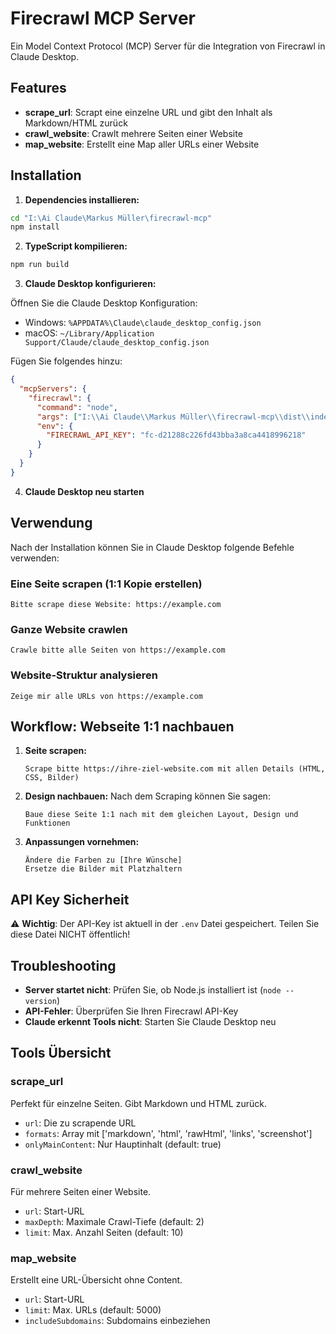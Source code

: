 # Firecrawl MCP Server

Ein Model Context Protocol (MCP) Server für die Integration von Firecrawl in Claude Desktop.

## Features

- **scrape_url**: Scrapt eine einzelne URL und gibt den Inhalt als Markdown/HTML zurück
- **crawl_website**: Crawlt mehrere Seiten einer Website
- **map_website**: Erstellt eine Map aller URLs einer Website

## Installation

1. **Dependencies installieren:**
```bash
cd "I:\Ai Claude\Markus Müller\firecrawl-mcp"
npm install
```

2. **TypeScript kompilieren:**
```bash
npm run build
```

3. **Claude Desktop konfigurieren:**

Öffnen Sie die Claude Desktop Konfiguration:
- Windows: `%APPDATA%\Claude\claude_desktop_config.json`
- macOS: `~/Library/Application Support/Claude/claude_desktop_config.json`

Fügen Sie folgendes hinzu:

```json
{
  "mcpServers": {
    "firecrawl": {
      "command": "node",
      "args": ["I:\\Ai Claude\\Markus Müller\\firecrawl-mcp\\dist\\index.js"],
      "env": {
        "FIRECRAWL_API_KEY": "fc-d21288c226fd43bba3a8ca4418996218"
      }
    }
  }
}
```

4. **Claude Desktop neu starten**

## Verwendung

Nach der Installation können Sie in Claude Desktop folgende Befehle verwenden:

### Eine Seite scrapen (1:1 Kopie erstellen)
```
Bitte scrape diese Website: https://example.com
```

### Ganze Website crawlen
```
Crawle bitte alle Seiten von https://example.com
```

### Website-Struktur analysieren
```
Zeige mir alle URLs von https://example.com
```

## Workflow: Webseite 1:1 nachbauen

1. **Seite scrapen:**
   ```
   Scrape bitte https://ihre-ziel-website.com mit allen Details (HTML, CSS, Bilder)
   ```

2. **Design nachbauen:**
   Nach dem Scraping können Sie sagen:
   ```
   Baue diese Seite 1:1 nach mit dem gleichen Layout, Design und Funktionen
   ```

3. **Anpassungen vornehmen:**
   ```
   Ändere die Farben zu [Ihre Wünsche]
   Ersetze die Bilder mit Platzhaltern
   ```

## API Key Sicherheit

⚠️ **Wichtig**: Der API-Key ist aktuell in der `.env` Datei gespeichert. Teilen Sie diese Datei NICHT öffentlich!

## Troubleshooting

- **Server startet nicht**: Prüfen Sie, ob Node.js installiert ist (`node --version`)
- **API-Fehler**: Überprüfen Sie Ihren Firecrawl API-Key
- **Claude erkennt Tools nicht**: Starten Sie Claude Desktop neu

## Tools Übersicht

### scrape_url
Perfekt für einzelne Seiten. Gibt Markdown und HTML zurück.
- `url`: Die zu scrapende URL
- `formats`: Array mit ['markdown', 'html', 'rawHtml', 'links', 'screenshot']
- `onlyMainContent`: Nur Hauptinhalt (default: true)

### crawl_website
Für mehrere Seiten einer Website.
- `url`: Start-URL
- `maxDepth`: Maximale Crawl-Tiefe (default: 2)
- `limit`: Max. Anzahl Seiten (default: 10)

### map_website
Erstellt eine URL-Übersicht ohne Content.
- `url`: Start-URL
- `limit`: Max. URLs (default: 5000)
- `includeSubdomains`: Subdomains einbeziehen
